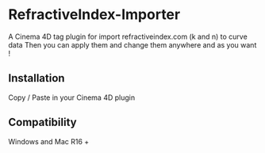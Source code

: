 # RefractiveIndex-Importer

A Cinema 4D tag plugin for import refractiveindex.com (k and n) to curve data
Then you can apply them and change them anywhere and as you want !

Installation
-----
Copy / Paste in your Cinema 4D plugin

Compatibility
-----
Windows and Mac R16 +
